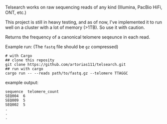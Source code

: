 Telsearch works on raw sequencing reads of any kind (Illumina, PacBio HiFi, ONT, etc.) 

This project is still in heavy testing, and as of now, I've implemented it to run well on a cluster with a lot of memory (>1TB). So use it with caution. 

Returns the frequency of a canonical telomere seqeunce in each read. 

Example run: (The `fastq` file should be `gz` compressed)
```shell
# with Cargo
## clone this reposity
git clone https://github.com/artorias111/telsearch.git
## run with cargo
cargo run -- --reads path/to/fastq.gz --telomere TTAGGC
```

example output:  
```shell
sequence  telomere_count
SEQ004  6
SEQ009  5
SEQ002  5
.
.
.
```
